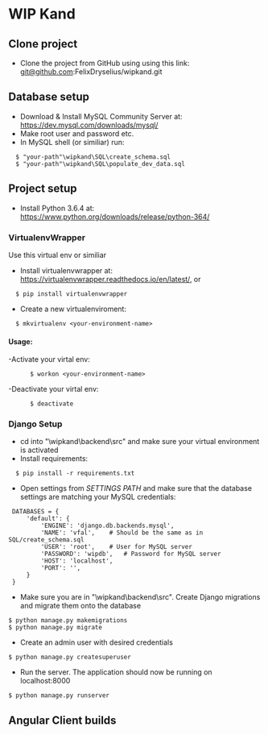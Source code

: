# WIP Kand

## Clone project
- Clone the project from GitHub using using this link: git@github.com:FelixDryselius/wipkand.git

## Database setup
- Download & Install MySQL Community Server at: https://dev.mysql.com/downloads/mysql/
- Make root user and password etc.
- In MySQL shell (or similiar) run:
```
  $ "your-path"\wipkand\SQL\create_schema.sql
  $ "your-path"\wipkand\SQL\populate_dev_data.sql
```
  

## Project setup
- Install Python 3.6.4 at: https://www.python.org/downloads/release/python-364/

### VirtualenvWrapper
Use this virtual env or similiar
- Install virtualenvwrapper at: https://virtualenvwrapper.readthedocs.io/en/latest/, or
```
  $ pip install virtualenvwrapper
```
- Create a new virtualenviroment:
```
  $ mkvirtualenv <your-environment-name>
```
  
  #### Usage:
  -Activate your virtal env:
```
      $ workon <your-environment-name>
```

  -Deactivate your virtal env:
```
      $ deactivate
```
  
### Django Setup
- cd into "<your-path>\wipkand\backend\src" and make sure your virtual environment is activated
- Install requirements:
```
  $ pip install -r requirements.txt
```
- Open settings from *SETTINGS PATH* and make sure that the database settings are matching your MySQL credentials:
```
 DATABASES = {
     'default': {
         'ENGINE': 'django.db.backends.mysql', 
         'NAME': 'vfal', 	# Should be the same as in SQL/create_schema.sql
         'USER': 'root',	# User for MySQL server
         'PASSWORD': 'wipdb',	# Password for MySQL server
         'HOST': 'localhost',
         'PORT': '',
     }
 }
```
- Make sure you are in "<your-path>\wipkand\backend\src". Create Django migrations and migrate them onto the database
```
$ python manage.py makemigrations
$ python manage.py migrate
```
- Create an admin user with desired credentials
```
$ python manage.py createsuperuser
```
- Run the server. The application should now be running on localhost:8000
```
$ python manage.py runserver
```

## Angular Client builds

